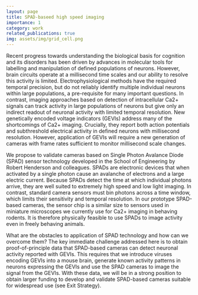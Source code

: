 ```yaml
---
layout: page
title: SPAD-baseed high speed imaging
importance: 1
category: work
related_publications: true
img: assets/img/grid_cell.png
---
```



Recent progress towards understanding the biological basis for cognition and its disorders has been driven by advances in molecular tools for labelling and manipulation of defined populations of neurons. However, brain circuits operate at a millisecond time scales and our ability to resolve this activity is limited. Electrophysiological methods have the required temporal precision, but do not reliably identify multiple individual neurons within large populations, a pre-requisite for many important questions. In contrast, imaging approaches based on detection of intracellular Ca2+ signals can track activity in large populations of neurons but give only an indirect readout of neuronal activity with limited temporal resolution. New genetically encoded voltage indicators (GEVIs) address many of the shortcomings of Ca2+ imaging. Crucially, they report both action potentials and subthreshold electrical activity in defined neurons with millisecond resolution. However, application of GEVIs will require a new generation of cameras with frame rates sufficient to monitor millisecond scale changes.

We propose to validate cameras based on Single Photon Avalance Diode (SPAD) sensor technology developed in the School of Engineering by Robert Henderson and colleagues. SPADs are electronic devices that when activated by a single photon cause an avalanche of electrons and a large electric current. Because SPADs detect the time at which individual photons arrive, they are well suited to extremely high speed and low light imaging. In contrast, standard camera sensors must bin photons across a time window, which limits their sensitivity and temporal resolution. In our prototype SPAD-based cameras, the sensor chip is a similar size to sensors used in miniature microscopes we currently use for Ca2+ imaging in behaving rodents. It is therefore physically feasible to use SPADs to image activity even in freely behaving animals.

What are the obstacles to application of SPAD technology and how can we overcome them? The key immediate challenge addressed here is to obtain proof-of-principle data that SPAD-based cameras can detect neuronal activity reported with GEVIs. This requires that we introduce viruses encoding GEVIs into a mouse brain, generate known activity patterns in neurons expressing the GEVIs and use the SPAD cameras to image the signal from the GEVIs. With these data, we will be in a strong position to obtain larger funding to develop and validate SPAD-based cameras suitable for widespread use (see Exit Strategy).

